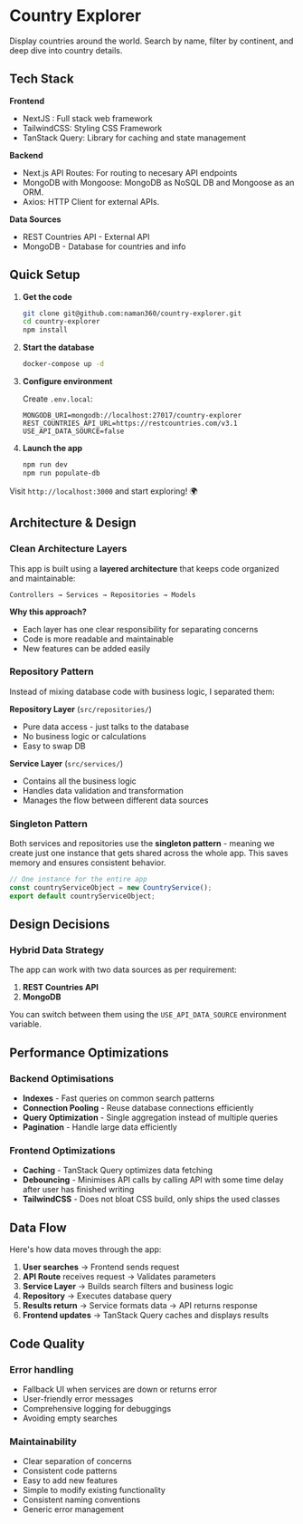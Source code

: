 # Country Explorer

Display countries around the world. Search by name, filter by continent, and deep dive into country details.

## Tech Stack

**Frontend**

- NextJS : Full stack web framework
- TailwindCSS: Styling CSS Framework
- TanStack Query: Library for caching and state management

**Backend**

- Next.js API Routes: For routing to necesary API endpoints
- MongoDB with Mongoose: MongoDB as NoSQL DB and Mongoose as an ORM.
- Axios: HTTP Client for external APIs.

**Data Sources**

- REST Countries API - External API
- MongoDB - Database for countries and info

## Quick Setup

1. **Get the code**

   ```bash
   git clone git@github.com:naman360/country-explorer.git
   cd country-explorer
   npm install
   ```

2. **Start the database**

   ```bash
   docker-compose up -d
   ```

3. **Configure environment**

   Create `.env.local`:

   ```
   MONGODB_URI=mongodb://localhost:27017/country-explorer
   REST_COUNTRIES_API_URL=https://restcountries.com/v3.1
   USE_API_DATA_SOURCE=false
   ```

4. **Launch the app**
   ```bash
   npm run dev
   npm run populate-db
   ```

Visit `http://localhost:3000` and start exploring! 🌍

## Architecture & Design

### Clean Architecture Layers

This app is built using a **layered architecture** that keeps code organized and maintainable:

```
Controllers → Services → Repositories → Models
```

**Why this approach?**

- Each layer has one clear responsibility for separating concerns
- Code is more readable and maintainable
- New features can be added easily

### Repository Pattern

Instead of mixing database code with business logic, I separated them:

**Repository Layer** (`src/repositories/`)

- Pure data access - just talks to the database
- No business logic or calculations
- Easy to swap DB

**Service Layer** (`src/services/`)

- Contains all the business logic
- Handles data validation and transformation
- Manages the flow between different data sources

### Singleton Pattern

Both services and repositories use the **singleton pattern** - meaning we create just one instance that gets shared across the whole app. This saves memory and ensures consistent behavior.

```javascript
// One instance for the entire app
const countryServiceObject = new CountryService();
export default countryServiceObject;
```

## Design Decisions

### Hybrid Data Strategy

The app can work with two data sources as per requirement:

1. **REST Countries API**
2. **MongoDB**

You can switch between them using the `USE_API_DATA_SOURCE` environment variable.

## Performance Optimizations

### Backend Optimisations

- **Indexes** - Fast queries on common search patterns
- **Connection Pooling** - Reuse database connections efficiently
- **Query Optimization** - Single aggregation instead of multiple queries
- **Pagination** - Handle large data efficiently

### Frontend Optimizations

- **Caching** - TanStack Query optimizes data fetching
- **Debouncing** - Minimises API calls by calling API with some time delay after user has finished writing
- **TailwindCSS** - Does not bloat CSS build, only ships the used classes

## Data Flow

Here's how data moves through the app:

1. **User searches** → Frontend sends request
2. **API Route** receives request → Validates parameters
3. **Service Layer** → Builds search filters and business logic
4. **Repository** → Executes database query
5. **Results return** → Service formats data → API returns response
6. **Frontend updates** → TanStack Query caches and displays results

## Code Quality

### Error handling

- Fallback UI when services are down or returns error
- User-friendly error messages
- Comprehensive logging for debuggings
- Avoiding empty searches

### Maintainability

- Clear separation of concerns
- Consistent code patterns
- Easy to add new features
- Simple to modify existing functionality
- Consistent naming conventions
- Generic error management
